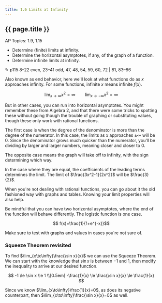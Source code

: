 ```yaml
---
title: 1.6 Limits at Infinity
---
```


## {{ page.title }}

AP Topics: 1.9, 1.15

- Determine (finite) limits at infinity.
- Determine the horizontal asymptotes, if any, of the graph of a function.
- Determine infinite limits at infinity.

✎ p115 8–22 even, 23–41 odd, 47, 48, 54, 59, 60, 72 \| 81, 83–86

Also known as end behavior, here we'll look at what functions do as $x$ approaches infinity. For some functions, infinite $x$ means infinite $f(x)$.

$$ \lim_{x\to\infty}x^2 = \infty \qquad \lim_{x\to -\infty}x^2 = \infty $$

But in other cases, you can run into horizontal asymptotes. You might remember these from Algebra 2, and that there were some tricks to spotting these without going though the trouble of graphing or substituting values, though these only work with rational functions.

The first case is when the degree of the denominator is more than the degree of the numerator. In this case, the limits as $x$ approaches $\pm\infty$ will be 0. Since the denominator grows much quicker than the numerator, you'll be dividing by larger and larger numbers, meaning closer and closer to 0.

The opposite case means the graph will take off to infinity, with the sign determining which way.

In the case where they are equal, the coefficients of the leading terms determines the limit. The limit of $\frac{3x^2-1}{2x^2}$ will be $\frac{3}{2}$.

When you're not dealing with rational functions, you can go about it the old fashioned way with graphs and tables. Knowing your limit properties will also help.

Be mindful that you can have two horizontal asymptotes, where the end of the function will behave differently. The logistic function is one case.

$$ f(x)=\frac{1}{1+e^{-x}}$$

Make sure to test with graphs and values in cases you're not sure of.

### Squeeze Theorem revisited

To find $\lim_{x\to\infty}\frac{\sin x}{x}$ we can use the Squeeze Theorem. We can start with the knowledge that $\sin x$ is between $-1$ and $1$, then modify the inequality to arrive at our desired function.

$$
-1 \le \sin x \le 1 \\[0.5em]
-\frac{1}{x} \le \frac{\sin x}{x} \le \frac{1}{x}
$$

Since we know $\lim_{x\to\infty}\frac{1}{x}=0$, as does its negative counterpart, then $\lim_{x\to\infty}\frac{\sin x}{x}=0$ as well.

